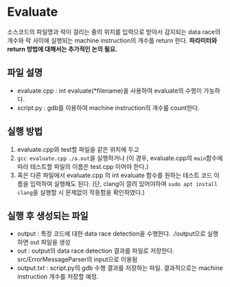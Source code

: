 # Evaluate

소스코드의 파일명과 락이 걸리는 줄의 위치를 입력으로 받아서 감지되는 data race의 개수와 락 사이에 실행되는 machine instruction의 개수를 return 한다.
**파라미터와 return 방법에 대해서는 추가적인 논의 필요.**

## 파일 설명
- evaluate.cpp : int evaluate(*filename)을 사용하여 evaluate의 수행이 가능하다.
- script.py : gdb를 이용하여 machine instruction의 개수를 count한다.

## 실행 방법
1. evaluate.cpp와 test할 파일을 같은 위치에 두고
2. ```gcc evaluate.cpp``` ```./a.out```을 실행하거나
(이 경우, evaluate.cpp의 ```main```함수에 따라 테스트할 파일의 이름은 test.cpp 이어야 한다.)
3. 혹은 다른 파일에서 evaluate.cpp 의 int evaluate 함수를 원하는 테스트 코드 이름을 입력하여 실행해도 된다.
(단, clang이 깔려 있어야하며 ```sudo apt install clang```을 실행할 시 문제없이 작동함을 확인하였다.)

## 실행 후 생성되는 파일
- output : 특정 코드에 대한 data race detection을 수행한다. ./output으로 실행하면 out 파일을 생성
- out : output의 data race detection 결과를 파일로 저장한다. src/ErrorMessageParser의 input으로 이용됨
- output.txt : script.py의 gdb 수행 결과를 저장하는 파일. 결과적으로는 machine instruction 개수를 저장할 예정.
